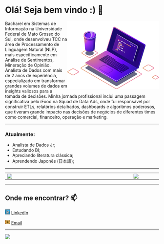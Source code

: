 # **Olá! Seja bem vindo :)** 👋

<img src="./images/image_computer.png" width=300 align=right>

Bacharel em Sistemas de Informação na Universidade Federal de Mato Grosso do Sul, onde desenvolveu TCC na área de Processamento de Linguagem Natural (NLP), mais especificamente em Análise de Sentimentos, Mineração de Opinião. Analista de Dados com mais de 2 anos de experiência, especializado em transformar grandes volumes de dados em insights valiosos para a tomada de decisões. Minha jornada profissional inclui uma passagem significativa pelo iFood na Squad de Data Ads, onde fui responsável por construir ETLs, relatórios detalhados, dashboards e algoritmos poderosos, que tiveram grande impacto nas decisões de negócios de diferentes times como comercial, financeiro, operação e marketing.

---

### **Atualmente**:
- Analista de Dados Jr;
- Estudando BI;
- Apreciando literatura clássica;
- Aprendendo Japonês (日本語);

---

<center>
<table>
    <tr>
        <td><img width="400px" align="left" src="https://github-readme-stats.vercel.app/api/top-langs/?username=tsffarias&hide=html&layout=compact&theme=radical" /></td>
        <td><img width="495px" align="left" src="https://github-readme-stats.vercel.app/api?username=tsffarias&theme=radical"/></td>
    </tr>   
</table>
</center>

---

## **Onde me encontrar?** 📫  

<a href="https://www.linkedin.com/in/leticiasilvar"><img src="./images/linkedin.png" width="16"></img></a> [LinkedIn](https://www.linkedin.com/in/thiagosilvafarias/)  

<a href="mailto:tsffarias@gmail.com"><img src="./images/email.png" width="16"></img></a> [Email](mailto:tsffarias@gmail.com)  

---  

![](https://komarev.com/ghpvc/?username=tsffarias&color=blue&style=flat)
